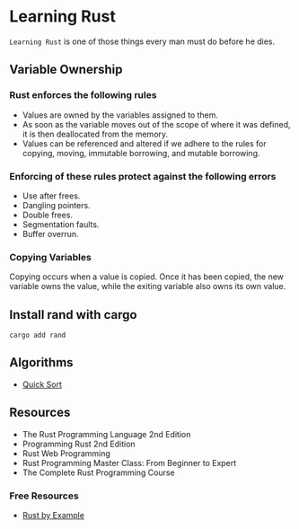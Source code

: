 # Learning Rust

`Learning Rust` is one of those things every man must do before he dies.

## Variable Ownership

### Rust enforces the following rules

- Values are owned by the variables assigned to them.
- As soon as the variable moves out of the scope of where it was defined, it is then deallocated from the memory.
- Values can be referenced and altered if we adhere to the rules for copying, moving, immutable borrowing, and mutable borrowing.

### Enforcing of these rules protect against the following errors

- Use after frees.
- Dangling pointers.
- Double frees.
- Segmentation faults.
- Buffer overrun.

### Copying Variables

Copying occurs when a value is copied. Once it has been copied, the new variable owns the value, while the exiting variable also owns its own value.

## Install rand with cargo

```commandline
cargo add rand
```

## Algorithms

- [Quick Sort](https://www.hackertouch.com/rust-data-structures-and-algorithms/quick-sort-in-rust.html)

## Resources

- The Rust Programming Language 2nd Edition
- Programming Rust 2nd Edition
- Rust Web Programming
- Rust Programming Master Class: From Beginner to Expert
- The Complete Rust Programming Course

### Free Resources

- [Rust by Example](https://doc.rust-lang.org/rust-by-example/index.html)
